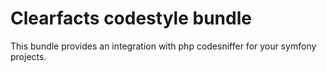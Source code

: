 # Clearfacts codestyle bundle

This bundle provides an integration with php codesniffer for your symfony projects.